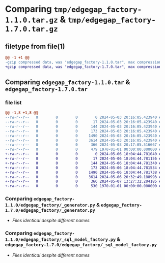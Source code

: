 # Comparing `tmp/edgegap_factory-1.1.0.tar.gz` & `tmp/edgegap_factory-1.7.0.tar.gz`

## filetype from file(1)

```diff
@@ -1 +1 @@
-gzip compressed data, was "edgegap_factory-1.1.0.tar", max compression
+gzip compressed data, was "edgegap_factory-1.7.0.tar", max compression
```

## Comparing `edgegap_factory-1.1.0.tar` & `edgegap_factory-1.7.0.tar`

### file list

```diff
@@ -1,8 +1,8 @@
--rw-r--r--   0        0        0        0 2024-05-03 20:16:05.423940 edgegap_factory-1.1.0/README.md
--rw-r--r--   0        0        0       17 2024-05-03 20:16:05.423940 edgegap_factory-1.1.0/edgegap_factory/BUILD
--rw-r--r--   0        0        0      144 2024-05-03 20:16:05.423940 edgegap_factory-1.1.0/edgegap_factory/__init__.py
--rw-r--r--   0        0        0      173 2024-05-03 20:16:05.423940 edgegap_factory-1.1.0/edgegap_factory/_base_factory.py
--rw-r--r--   0        0        0     1490 2024-05-03 20:16:05.423940 edgegap_factory-1.1.0/edgegap_factory/_generator.py
--rw-r--r--   0        0        0     3614 2024-05-03 20:16:05.423940 edgegap_factory-1.1.0/edgegap_factory/_sql_model_factory.py
--rw-r--r--   0        0        0      366 2024-05-03 20:17:05.516667 edgegap_factory-1.1.0/pyproject.toml
--rw-r--r--   0        0        0      479 1970-01-01 00:00:00.000000 edgegap_factory-1.1.0/PKG-INFO
+-rw-r--r--   0        0        0        0 2024-05-06 18:04:44.781040 edgegap_factory-1.7.0/README.md
+-rw-r--r--   0        0        0       17 2024-05-06 18:04:44.781156 edgegap_factory-1.7.0/edgegap_factory/BUILD
+-rw-r--r--   0        0        0      144 2024-05-06 18:04:44.781340 edgegap_factory-1.7.0/edgegap_factory/__init__.py
+-rw-r--r--   0        0        0      173 2024-05-06 18:04:44.781534 edgegap_factory-1.7.0/edgegap_factory/_base_factory.py
+-rw-r--r--   0        0        0     1490 2024-05-06 18:04:44.781738 edgegap_factory-1.7.0/edgegap_factory/_generator.py
+-rw-r--r--   0        0        0     3614 2024-05-06 20:32:49.188993 edgegap_factory-1.7.0/edgegap_factory/_sql_model_factory.py
+-rw-r--r--   0        0        0      366 2024-05-07 13:27:32.204185 edgegap_factory-1.7.0/pyproject.toml
+-rw-r--r--   0        0        0      530 1970-01-01 00:00:00.000000 edgegap_factory-1.7.0/PKG-INFO
```

### Comparing `edgegap_factory-1.1.0/edgegap_factory/_generator.py` & `edgegap_factory-1.7.0/edgegap_factory/_generator.py`

 * *Files identical despite different names*

### Comparing `edgegap_factory-1.1.0/edgegap_factory/_sql_model_factory.py` & `edgegap_factory-1.7.0/edgegap_factory/_sql_model_factory.py`

 * *Files identical despite different names*

